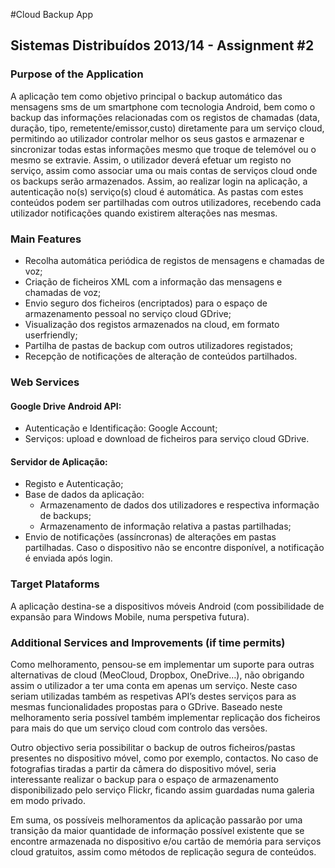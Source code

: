 #Cloud Backup App
## Sistemas Distribuídos 2013/14 - Assignment #2

### Purpose of the Application

A aplicação tem como objetivo principal o backup automático das mensagens sms de um smartphone com tecnologia Android, bem como o backup das informações relacionadas com os registos de chamadas (data, duração, tipo, remetente/emissor,custo) diretamente para um serviço cloud, permitindo ao utilizador controlar melhor os seus gastos e armazenar e sincronizar todas estas informações mesmo que troque de telemóvel ou o mesmo se extravie.
Assim, o utilizador deverá efetuar um registo no serviço, assim como associar uma ou mais contas de serviços cloud onde os backups serão armazenados. Assim, ao realizar login na aplicação, a autenticação no(s) serviço(s) cloud é automática. As pastas com estes conteúdos podem ser partilhadas com outros utilizadores, recebendo cada utilizador notificações quando existirem alterações nas mesmas.


### Main Features
- Recolha automática periódica de registos de mensagens e chamadas de voz;
- Criação de ficheiros XML com a informação das mensagens e chamadas de voz;
- Envio seguro dos ficheiros (encriptados) para o espaço de armazenamento pessoal no serviço cloud GDrive;
- Visualização dos registos armazenados na cloud, em formato userfriendly;
- Partilha de pastas de backup com outros utilizadores registados;
- Recepção de notificações de alteração de conteúdos partilhados.


### Web Services

#### Google Drive Android API:
  - Autenticação e Identificação: Google Account;
  - Serviços: upload e download de ficheiros para serviço cloud GDrive.

#### Servidor de Aplicação:
  - Registo e Autenticação;
  - Base de dados da aplicação:
    - Armazenamento de dados dos utilizadores e respectiva informação de backups;
    - Armazenamento de informação relativa a pastas partilhadas;
  - Envio de notificações (assíncronas) de alterações em pastas partilhadas. Caso o dispositivo não se encontre disponível, a notificação é enviada após login.


### Target Plataforms
  A aplicação destina-se a dispositivos móveis Android (com possibilidade de expansão para Windows Mobile, numa perspetiva futura).


### Additional Services and Improvements (if time permits)

  Como melhoramento, pensou-se em implementar um suporte para outras alternativas de cloud (MeoCloud, Dropbox, OneDrive…), não obrigando assim o utilizador a ter uma conta em apenas um serviço. Neste caso seriam utilizadas também as respetivas API’s destes serviços para as mesmas funcionalidades propostas para o GDrive.
Baseado neste melhoramento seria possível também implementar replicação dos ficheiros para mais do que um serviço cloud com controlo das versões.

Outro objectivo seria possibilitar o backup de outros ficheiros/pastas presentes no dispositivo móvel, como por exemplo, contactos. No caso de fotografias tiradas a partir da câmera do dispositivo móvel, seria interessante realizar o backup para o espaço de armazenamento disponibilizado pelo serviço Flickr, ficando assim guardadas numa galeria em modo privado. 

Em suma, os possíveis melhoramentos da aplicação passarão por uma transição da maior quantidade de informação possível existente que se encontre armazenada no dispositivo e/ou cartão de memória para serviços cloud gratuitos, assim como métodos de replicação segura de conteúdos.
